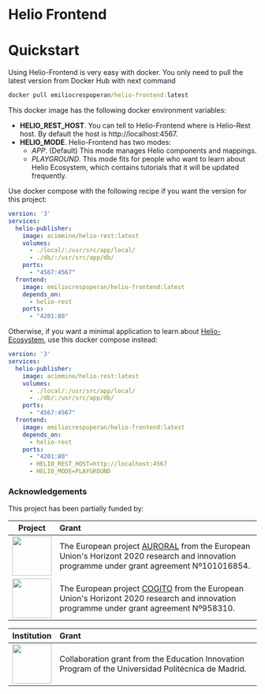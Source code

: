 # Helio Frontend

# Quickstart

Using Helio-Frontend is very easy with docker. You only need to pull the latest version from Docker Hub with next command
```cmd
docker pull emiliocrespoperan/helio-frontend:latest
```

This docker image has the following docker environment variables:
* **HELIO_REST_HOST**. You can tell to Helio-Frontend where is Helio-Rest host. By default the host is http://localhost:4567.
* **HELIO_MODE**. Helio-Frontend has two modes:
  * *APP*. (Default) This mode manages Helio components and mappings.
  * *PLAYGROUND*. This mode fits for people who want to learn about Helio Ecosystem, which contains tutorials that it will be updated frequently.



Use docker compose with the following recipe if you want the  version for this project:

```yml
version: '3'
services:
  helio-publisher:
    image: acimmino/helio-rest:latest
    volumes: 
      - ./local/:/usr/src/app/local/
      - ./db/:/usr/src/app/db/
    ports:
      - "4567:4567"
  frontend:
    image: emiliocrespoperan/helio-frontend:latest
    depends_on:
      - helio-rest
    ports:
      - "4201:80"
```

Otherwise, if you want a minimal application to learn about [Helio-Ecosystem](https://github.com/helio-ecosystem), use this docker compose instead:

```yml
version: '3'
services:
  helio-publisher:
    image: acimmino/helio-rest:latest
    volumes: 
      - ./local/:/usr/src/app/local/
      - ./db/:/usr/src/app/db/
    ports:
      - "4567:4567"
  frontend:
    image: emiliocrespoperan/helio-frontend:latest
    depends_on:
      - helio-rest
    ports:
      - "4201:80"
      - HELIO_REST_HOST=http://localhost:4567
      - HELIO_MODE=PLAYGROUND
```

### Acknowledgements
This project has been partially funded by:

 | Project       | Grant |
 |   :---:      |      :---      |
 | <img src="https://github.com/helio-ecosystem/helio-ecosystem/assets/4105186/c9081c01-69ed-4ba3-aa1a-fddbaaee19c1" height="80"/>   | The European project [AURORAL](https://www.auroral.eu/) from the European Union's Horizont 2020 research and innovation programme under grant agreement Nº101016854. |
 | <img src="https://github.com/helio-ecosystem/helio-ecosystem/assets/4105186/f1cde449-266f-45f4-a5da-e9c6006f5f3f" height="80"/>  | The European project [COGITO](https://cogito-project.eu/) from the European Union's Horizont 2020 research and innovation programme under grant agreement Nº958310. |

 | Institution       | Grant |
 |   :---:      |      :---      |
 | <img src="https://github.com/helio-ecosystem/helio-frontend/assets/4105186/7456e9d1-a74f-4baa-b83c-6d9f5d9027ec)" height="80"/>  | Collaboration grant from the Education Innovation Program of the Universidad Politécnica de Madrid. |
